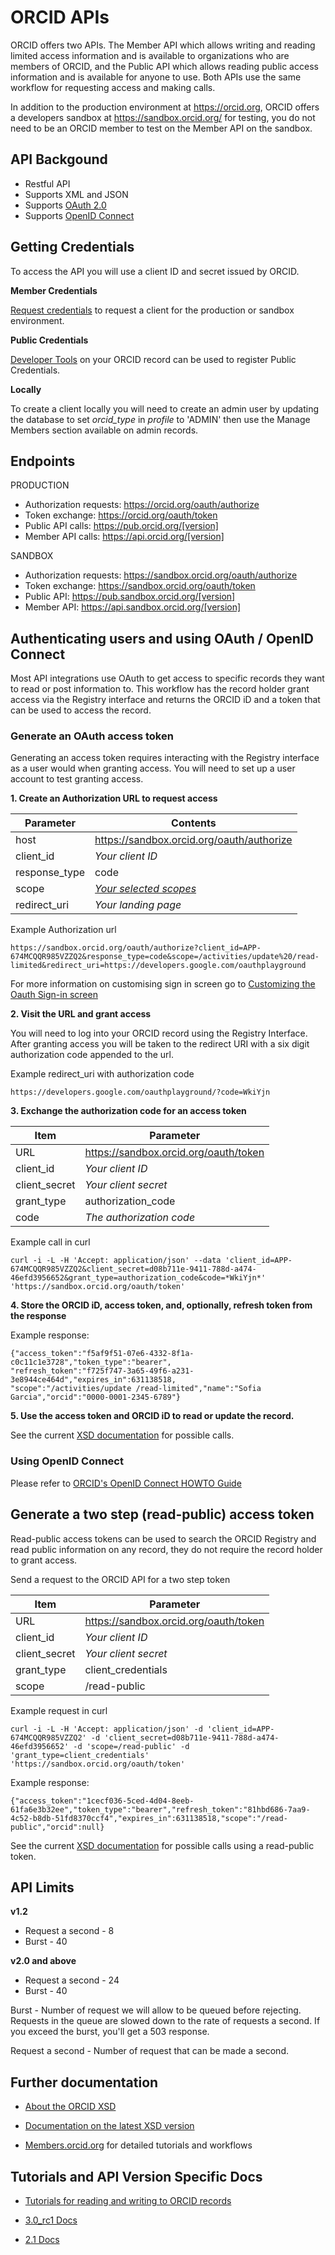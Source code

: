 # ORCID APIs

ORCID offers two APIs. The Member API which allows writing and reading limited access information and is available to organizations who are members of ORCID, and the Public API which allows reading public access information and is available for anyone to use. Both APIs use the same workflow for requesting access and making calls.

In addition to the production environment at https://orcid.org, ORCID offers a developers sandbox at https://sandbox.orcid.org/ for testing, you do not need to be an ORCID member to test on the Member API on the sandbox.

## API Backgound

* Restful API
* Supports XML and JSON
* Supports [OAuth 2.0](https://oauth.net/2/)
* Supports [OpenID Connect](http://openid.net/connect/)

## Getting Credentials
To access the API you will use a client ID and secret issued by ORCID.

**Member Credentials**

[Request credentials](https://orcid.org/content/register-client-application) to request a client for the production or sandbox environment.

**Public Credentials**

[Developer Tools](https://sandbox.orcid.org/developer-tools) on your ORCID record can be used to register Public Credentials.

**Locally**

To create a client locally you will need to create an admin user by updating the database to set _orcid_type_ in _profile_ to 'ADMIN' then use the Manage Members section available on admin records.

## Endpoints

PRODUCTION
* Authorization requests: https://orcid.org/oauth/authorize
* Token exchange: https://orcid.org/oauth/token
* Public API calls: https://pub.orcid.org/[version]
* Member API calls: https://api.orcid.org/[version]

SANDBOX
* Authorization requests: https://sandbox.orcid.org/oauth/authorize
* Token exchange: https://sandbox.orcid.org/oauth/token
* Public API: https://pub.sandbox.orcid.org/[version]
* Member API: https://api.sandbox.orcid.org/[version]

## Authenticating users and using OAuth / OpenID Connect

Most API integrations use OAuth to get access to specific records they want to read or post information to. This workflow has the record holder grant access via the Registry interface and returns the ORCID iD and a token that can be used to access the record.

### Generate an OAuth access token
Generating an access token requires interacting with the Registry interface as a user would when granting access. You will need to set up a user account to test granting access.

**1. Create an Authorization URL to request access**

| Parameter             |Contents               |
|--------------------|--------------------------|
| host 				| https://sandbox.orcid.org/oauth/authorize|
| client\_id 		| *Your client ID*|
| response\_type	| code|
| scope				| [*Your selected scopes*](https://github.com/ORCID/ORCID-Source/tree/master/orcid-model/src/main/resources/record_2.1#scopes)|
| redirect\_uri		| *Your landing page*|

Example Authorization url

```
https://sandbox.orcid.org/oauth/authorize?client_id=APP-674MCQQR985VZZQ2&response_type=code&scope=/activities/update%20/read-limited&redirect_uri=https://developers.google.com/oauthplayground
```

For more information on customising sign in screen go to [Customizing the Oauth Sign-in screen ](http://members.orcid.org/api/resources/customize)

**2. Visit the URL and grant access**

You will need to log into your ORCID record using the Registry Interface. After granting access you will be taken to the redirect URI with a six digit authorization code appended to the url.

Example redirect_uri with authorization code

```
https://developers.google.com/oauthplayground/?code=WkiYjn
```

**3. Exchange the authorization code for an access token**

| Item               |Parameter               |
|--------------------|--------------------------|
| URL 				| https://sandbox.orcid.org/oauth/token|
| client\_id 		| *Your client ID*|
| client\_secret	| *Your client secret*|
| grant\_type		| authorization\_code|
| code				| *The authorization code*|

Example call in curl

```
curl -i -L -H 'Accept: application/json' --data 'client_id=APP-674MCQQR985VZZQ2&client_secret=d08b711e-9411-788d-a474-46efd3956652&grant_type=authorization_code&code=*WkiYjn*' 'https://sandbox.orcid.org/oauth/token'
```
**4. Store the ORCID iD, access token, and, optionally, refresh token from the response**

Example response:

```
{"access_token":"f5af9f51-07e6-4332-8f1a-c0c11c1e3728","token_type":"bearer",
"refresh_token":"f725f747-3a65-49f6-a231-3e8944ce464d","expires_in":631138518,
"scope":"/activities/update /read-limited","name":"Sofia Garcia","orcid":"0000-0001-2345-6789"}
```
**5. Use the access token and ORCID iD to read or update the record.**

See the current [XSD documentation](https://github.com/ORCID/ORCID-Source/blob/master/orcid-model/src/main/resources/record_2.1/README.md#calls) for possible calls.

### Using OpenID Connect

Please refer to [ORCID's OpenID Connect HOWTO Guide](https://github.com/ORCID/ORCID-Source/blob/master/orcid-web/ORCID_AUTH_WITH_OPENID_CONNECT.md)

## Generate a two step (read-public) access token

Read-public access tokens can be used to search the ORCID Registry and read public information on any record, they do not require the record holder to grant access.

Send a request to the ORCID API for a two step token

| Item              |Parameter               |
|-------------------|--------------------------|
| URL 				| https://sandbox.orcid.org/oauth/token|
| client\_id 		| *Your client ID*|
| client\_secret	| *Your client secret*|
| grant\_type		| client\_credentials|
| scope				| /read-public|

Example request in curl

```
curl -i -L -H 'Accept: application/json' -d 'client_id=APP-674MCQQR985VZZQ2' -d 'client_secret=d08b711e-9411-788d-a474-46efd3956652' -d 'scope=/read-public' -d 'grant_type=client_credentials' 'https://sandbox.orcid.org/oauth/token'
```

Example response:
```
{"access_token":"1cecf036-5ced-4d04-8eeb-61fa6e3b32ee","token_type":"bearer","refresh_token":"81hbd686-7aa9-4c52-b8db-51fd8370ccf4","expires_in":631138518,"scope":"/read-public","orcid":null}
```

See the current [XSD documentation](https://github.com/ORCID/ORCID-Source/blob/master/orcid-model/src/main/resources/record_2.1/README.md#calls) for possible calls using a read-public token.

## API Limits

**v1.2**
* Request a second - 8
* Burst - 40

**v2.0 and above**
* Request a second - 24
* Burst - 40

Burst - Number of request we will allow to be queued before rejecting. Requests in the queue are slowed down to the rate of requests a second. If you exceed the burst, you'll get a 503 response.

Request a second - Number of request that can be made a second.

## Further documentation

* [About the ORCID XSD](https://github.com/ORCID/ORCID-Source/tree/master/orcid-model/src/main/resources)

* [Documentation on the latest XSD version](https://giMthub.com/ORCID/ORCID-Source/blob/master/orcid-model/src/main/resources/record_2.1/README.md)

* [Members.orcid.org](https://members.orcid.org/api/) for detailed tutorials and workflows

## Tutorials and API Version Specific Docs

* [Tutorials for reading and writing to ORCID records](https://github.com/ORCID/ORCID-Source/tree/master/orcid-api-web/tutorial)

* [3.0_rc1 Docs](https://github.com/ORCID/ORCID-Source/edit/master/orcid-model/src/main/resources/record_3.0_rc1/README.md)

* [2.1 Docs](https://github.com/ORCID/ORCID-Source/tree/master/orcid-model/src/main/resources/record_2.1)
